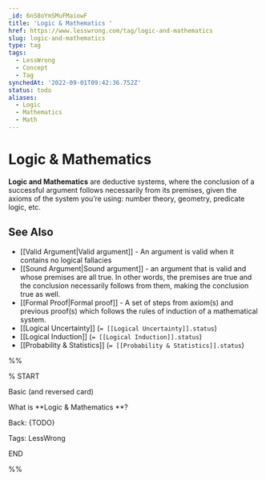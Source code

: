 ```yaml
---
_id: 6nS8oYmSMuFMaiowF
title: 'Logic & Mathematics '
href: https://www.lesswrong.com/tag/logic-and-mathematics
slug: logic-and-mathematics
type: tag
tags:
  - LessWrong
  - Concept
  - Tag
synchedAt: '2022-09-01T09:42:36.752Z'
status: todo
aliases:
  - Logic
  - Mathematics
  - Math
---
```


# Logic & Mathematics

**Logic and Mathematics** are deductive systems, where the conclusion of a successful argument follows necessarily from its premises, given the axioms of the system you’re using: number theory, geometry, predicate logic, etc.

## See Also

- [[Valid Argument|Valid argument]] \- An argument is valid when it contains no logical fallacies
- [[Sound Argument|Sound argument]] \- an argument that is valid and whose premises are all true. In other words, the premises are true and the conclusion necessarily follows from them, making the conclusion true as well.
- [[Formal Proof|Formal proof]] \- A set of steps from axiom(s) and previous proof(s) which follows the rules of induction of a mathematical system.
- [[Logical Uncertainty]] (`= [[Logical Uncertainty]].status`)
- [[Logical Induction]] (`= [[Logical Induction]].status`)
- [[Probability & Statistics]] (`= [[Probability & Statistics]].status`)

%%

% START

Basic (and reversed card)

What is **Logic & Mathematics **?

Back: {TODO}

Tags: LessWrong

END

%%



